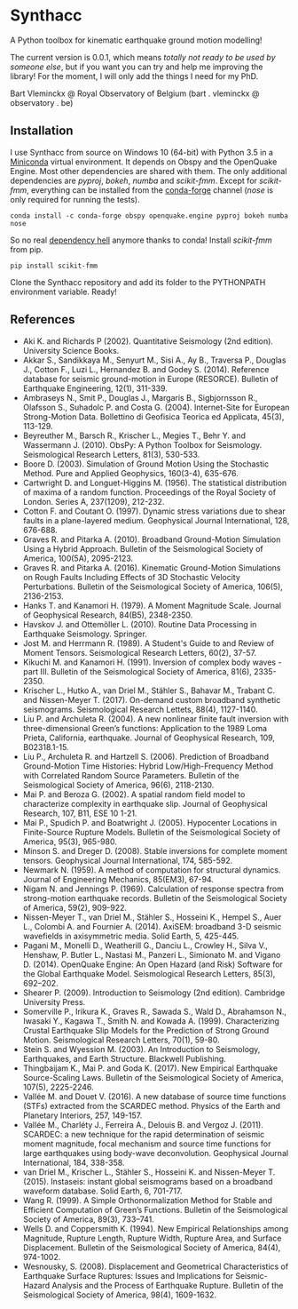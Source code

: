 # Synthacc
A Python toolbox for kinematic earthquake ground motion modelling!

The current version is 0.0.1, which means *totally not ready to be used by someone else*, but if you want you can try and help me improving the library! For the moment, I will only add the things I need for my PhD.

Bart Vleminckx @ Royal Observatory of Belgium (bart . vleminckx @ observatory . be)


## Installation
I use Synthacc from source on Windows 10 (64-bit) with Python 3.5 in a [Miniconda](http://conda.pydata.org/miniconda.html) virtual environment. It depends on Obspy and the OpenQuake Engine. Most other dependencies are shared with them. The only additional dependencies are *pyproj*, *bokeh*, *numba* and *scikit-fmm*. Except for *scikit-fmm*, everything can be installed from the [conda-forge](https://conda-forge.org) channel (*nose* is only required for running the tests).

```
conda install -c conda-forge obspy openquake.engine pyproj bokeh numba nose
```

So no real [dependency hell](https://en.wikipedia.org/wiki/Dependency_hell) anymore thanks to conda! Install *scikit-fmm* from pip.

```
pip install scikit-fmm
```

Clone the Synthacc repository and add its folder to the PYTHONPATH environment variable. Ready!


## References
* Aki K. and Richards P (2002). Quantitative Seismology (2nd edition). University Science Books.
* Akkar S., Sandikkaya M., Senyurt M., Sisi A., Ay B., Traversa P., Douglas J., Cotton F., Luzi L., Hernandez B. and Godey S. (2014). Reference database for seismic ground-motion in Europe (RESORCE). Bulletin of Earthquake Engineering, 12(1), 311-339.
* Ambraseys N., Smit P., Douglas J., Margaris B., Sigbjornsson R., Olafsson S., Suhadolc P. and Costa G. (2004). Internet-Site for European Strong-Motion Data. Bollettino di Geofisica Teorica ed Applicata, 45(3), 113-129.
* Beyreuther M., Barsch R., Krischer L., Megies T., Behr Y. and Wassermann J. (2010). ObsPy: A Python Toolbox for Seismology. Seismological Research Letters, 81(3), 530-533.
* Boore D. (2003). Simulation of Ground Motion Using the Stochastic Method. Pure and Applied Geophysics, 160(3-4), 635-676.
* Cartwright D. and Longuet-Higgins M. (1956). The statistical distribution of maxima of a random function. Proceedings of the Royal Society of London. Series A, 237(1209), 212-232.
* Cotton F. and Coutant O. (1997). Dynamic stress variations due to shear faults in a plane-layered medium. Geophysical Journal International, 128, 676-688.
* Graves R. and Pitarka A. (2010). Broadband Ground-Motion Simulation Using a Hybrid Approach. Bulletin of the Seismological Society of America, 100(5A), 2095-2123.
* Graves R. and Pitarka A. (2016). Kinematic Ground-Motion Simulations on Rough Faults Including Effects of 3D Stochastic Velocity Perturbations. Bulletin of the Seismological Society of America, 106(5), 2136-2153.
* Hanks T. and Kanamori H. (1979). A Moment Magnitude Scale. Journal of Geophysical Research, 84(B5), 2348-2350.
* Havskov J. and Ottemöller L. (2010). Routine Data Processing in Earthquake Seismology. Springer.
* Jost M. and Herrmann R. (1989). A Student's Guide to and Review of Moment Tensors. Seismological Research Letters, 60(2), 37-57.
* Kikuchi M. and Kanamori H. (1991). Inversion of complex body waves - part III. Bulletin of the Seismological Society of America, 81(6), 2335-2350.
* Krischer L., Hutko A., van Driel M., Stähler S., Bahavar M., Trabant C. and Nissen-Meyer T. (2017). On-demand custom broadband synthetic seismograms. Seismological Research Lettets, 88(4), 1127-1140.
* Liu P. and Archuleta R. (2004). A new nonlinear finite fault inversion with three-dimensional Green’s functions: Application to the 1989 Loma Prieta, California, earthquake. Journal of Geophysical Research, 109, B02318.1-15.
* Liu P., Archuleta R. and Hartzell S. (2006). Prediction of Broadband Ground-Motion Time Histories: Hybrid Low/High-Frequency Method with Correlated Random Source Parameters. Bulletin of the Seismological Society of America, 96(6), 2118-2130.
* Mai P. and Beroza G. (2002). A spatial random field model to characterize complexity in earthquake slip. Journal of Geophysical Research, 107, B11, ESE 10 1-21.
* Mai P., Spudich P. and Boatwright J. (2005). Hypocenter Locations in Finite-Source Rupture Models. Bulletin of the Seismological Society of America, 95(3), 965-980.
* Minson S. and Dreger D. (2008). Stable inversions for complete moment tensors. Geophysical Journal International, 174, 585-592.
* Newmark N. (1959). A method of computation for structural dynamics. Journal of Engineering Mechanics, 85(EM3), 67-94.
* Nigam N. and Jennings P. (1969). Calculation of response spectra from strong-motion earthquake records. Bulletin of the Seismological Society of America, 59(2), 909-922.
* Nissen-Meyer T., van Driel M., Stähler S., Hosseini K., Hempel S., Auer L., Colombi A. and Fournier A. (2014). AxiSEM: broadband 3-D seismic wavefields in axisymmetric media. Solid Earth, 5, 425-445.
* Pagani M., Monelli D., Weatherill G., Danciu L., Crowley H., Silva V., Henshaw, P. Butler L., Nastasi M., Panzeri L., Simionato M. and Vigano D. (2014). OpenQuake Engine: An Open Hazard (and Risk) Software for the Global Earthquake Model. Seismological Research Letters, 85(3), 692–202.
* Shearer P. (2009). Introduction to Seismology (2nd edition). Cambridge University Press.
* Somerville P., Irikura K., Graves R., Sawada S., Wald D., Abrahamson N., Iwasaki Y., Kagawa T., Smith N. and Kowada A. (1999). Characterizing Crustal Earthquake Slip Models for the Prediction of Strong Ground Motion. Seismological Research Letters, 70(1), 59-80.
* Stein S. and Wyession M. (2003). An Introduction to Seismology, Earthquakes, and Earth Structure. Blackwell Publishing.
* Thingbaijam K., Mai P. and Goda K. (2017). New Empirical Earthquake Source-Scaling Laws. Bulletin of the Seismological Society of America, 107(5), 2225-2246.
* Vallée M. and Douet V. (2016). A new database of source time functions (STFs) extracted from the SCARDEC method. Physics of the Earth and Planetary Interiors, 257, 149-157.
* Vallée M., Charléty J., Ferreira A., Delouis B. and Vergoz J. (2011). SCARDEC: a new technique for the rapid determination of seismic moment magnitude, focal mechanism and source time functions for large earthquakes using body-wave deconvolution. Geophysical Journal International, 184, 338-358.
* van Driel M., Krischer L., Stähler S., Hosseini K. and Nissen-Meyer T. (2015). Instaseis: instant global seismograms based on a broadband waveform database. Solid Earth, 6, 701-717.
* Wang R. (1999). A Simple Orthonormalization Method for Stable and Efficient Computation of Green’s Functions. Bulletin of the Seismological Society of America, 89(3), 733–741.
* Wells D. and Coppersmith K. (1994). New Empirical Relationships among Magnitude, Rupture Length, Rupture Width, Rupture Area, and Surface Displacement. Bulletin of the Seismological Society of America, 84(4), 974-1002.
* Wesnousky, S. (2008). Displacement and Geometrical Characteristics of Earthquake Surface Ruptures: Issues and Implications for Seismic-Hazard Analysis and the Process of Earthquake Rupture. Bulletin of the Seismological Society of America, 98(4), 1609-1632.

<!-- * Schmedes J., Archuleta R. and Lavallée D. (2010). Correlation of earthquake source parameters inferred from dynamic rupture simulations. Journal of Geophysical Research, 115, B03304.1-B03304.12 -->
